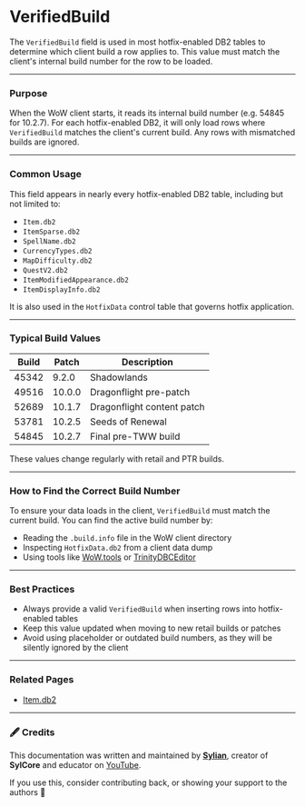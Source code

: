 

# VerifiedBuild

The `VerifiedBuild` field is used in most hotfix-enabled DB2 tables to determine which client build a row applies to. This value must match the client's internal build number for the row to be loaded.

---

### Purpose

When the WoW client starts, it reads its internal build number (e.g. 54845 for 10.2.7). For each hotfix-enabled DB2, it will only load rows where `VerifiedBuild` matches the client's current build. Any rows with mismatched builds are ignored.

---

### Common Usage

This field appears in nearly every hotfix-enabled DB2 table, including but not limited to:

- `Item.db2`
- `ItemSparse.db2`
- `SpellName.db2`
- `CurrencyTypes.db2`
- `MapDifficulty.db2`
- `QuestV2.db2`
- `ItemModifiedAppearance.db2`
- `ItemDisplayInfo.db2`

It is also used in the `HotfixData` control table that governs hotfix application.

---

### Typical Build Values

| Build    | Patch     | Description                |
|----------|-----------|----------------------------|
| 45342    | 9.2.0     | Shadowlands                |
| 49516    | 10.0.0    | Dragonflight pre-patch     |
| 52689    | 10.1.7    | Dragonflight content patch |
| 53781    | 10.2.5    | Seeds of Renewal           |
| 54845    | 10.2.7    | Final pre-TWW build        |

These values change regularly with retail and PTR builds.

---

### How to Find the Correct Build Number

To ensure your data loads in the client, `VerifiedBuild` must match the current build. You can find the active build number by:

- Reading the `.build.info` file in the WoW client directory
- Inspecting `HotfixData.db2` from a client data dump
- Using tools like [WoW.tools](https://wow.tools/dbc) or [TrinityDBCEditor](https://github.com/KitzBlitzTrinity/TrinityDBCEditor)

---

### Best Practices

- Always provide a valid `VerifiedBuild` when inserting rows into hotfix-enabled tables
- Keep this value updated when moving to new retail builds or patches
- Avoid using placeholder or outdated build numbers, as they will be silently ignored by the client

---

### Related Pages

- [Item.db2](/docs/db2/Item)

---

<div style={{ fontSize: '0.9em', color: 'var(--ifm-color-content-secondary)' }}>

### 🖋️ Credits

This documentation was written and maintained by [**Sylian**](https://github.com/Sylian1337), creator of **SylCore** and educator on [YouTube](https://www.youtube.com/@DEVSylian).

If you use this, consider contributing back, or showing your support to the authors 🙏

</div>